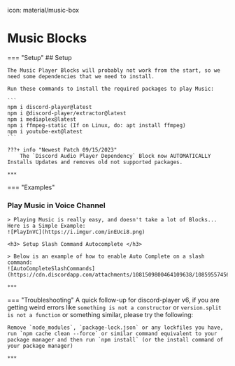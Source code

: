 icon: material/music-box

# Music Blocks

=== "Setup"
    ## Setup

    The Music Player Blocks will probably not work from the start, so we need some dependencies that we need to install.

    Run these commands to install the required packages to play Music:  

    ```
    npm i discord-player@latest  
    npm i @discord-player/extractor@latest  
    npm i mediaplex@latest  
    npm i ffmpeg-static (If on Linux, do: apt install ffmpeg)
    npm i youtube-ext@latest  
    ```

    ???+ info "Newest Patch 09/15/2023"
        The `Discord Audio Player Dependency` Block now AUTOMATICALLY Installs Updates and removes old not supported packages.

    ***

=== "Examples"
    <h3> Play Music in Voice Channel </h3>

    > Playing Music is really easy, and doesn't take a lot of Blocks... Here is a Simple Example:
    ![PlayInVC](https://i.imgur.com/inEUci8.png)

    <h3> Setup Slash Command Autocomplete </h3>

    > Below is an example of how to enable Auto Complete on a slash command: 
    ![AutoCompleteSlashCommands](https://cdn.discordapp.com/attachments/1081509800464109638/1085955745671032994/image.png)

    ***

=== "Troubleshooting"
    A quick follow-up for discord-player v6, if you are getting weird errors like `something is not a constructor` or `version.split is not a function` or something similar, please try the following:

    Remove `node_modules`, `package-lock.json` or any lockfiles you have, run `npm cache clean --force` or similar command equivalent to your package manager and then run `npm install` (or the install command of your package manager)

    ***